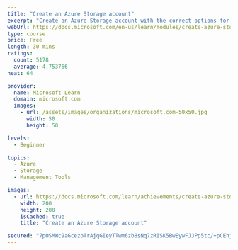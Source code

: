 ```yaml
---
title: "Create an Azure Storage account"
excerpt: "Create an Azure Storage account with the correct options for your business needs."
webUrl: https://docs.microsoft.com/en-us/learn/modules/create-azure-storage-account/
type: course
price: Free
length: 30 mins
ratings:
  count: 5178
  average: 4.753766
heat: 64

provider:
  name: Microsoft Learn
  domain: microsoft.com
  images:
    - url: /assets/images/organizations/microsoft.com-50x50.jpg
      width: 50
      height: 50

levels:
  - Beginner

topics:
  - Azure
  - Storage
  - Management Tools

images:
  - url: https://docs.microsoft.com/learn/achievements/create-azure-storage-account-social.png
    width: 200
    height: 200
    isCached: true
    title: "Create an Azure Storage account"

secured: "7pOSMWc9aGcezoTrAjqGIeyTTwm6zb8sNq7zRISK5BwEywFJJPp5tc/+pCEhjFxPgrFcjeO5CcxpSKaOfymTU17JsnERMgFtHTqHg40j8eFKXmpJPTKnchZvIw+kkFssW76zBymmr4VMugiQM/FTtzUJU6ZEwg1d1hLRvGbMPFlowCmVPplikuwMyT+tPfp0HUYHZF9XjfzW3qz3tS5R2O24zOsBr1itOhfpa3pz8Q+YylNPX5CHMQDa2l27fHu9JVJSUUWuWLDjm98J6upoe6ZCZzUnJtbsAhhCGxZpwuTAF9BUi+IVqFNngDSyl7CvUYOmmUPEmYZC/E/b5C3CZsnPf5u3KTNXfty3Nh9MbWCRDMN0pSlWRygUB2qv3DA9LghPCoPdE12GZ/KeCJhJpQ==;cU4RhlMdEG2D0f42C/PqOA=="
---
```


